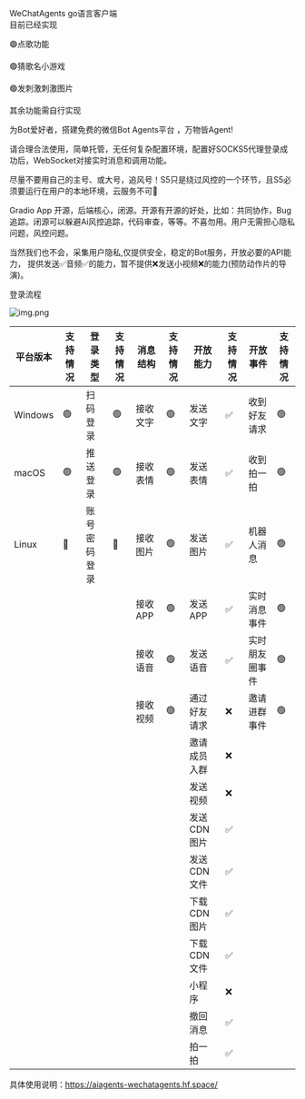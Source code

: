 
WeChatAgents go语言客户端  
目前已经实现

🟢点歌功能

🟢猜歌名小游戏

🟢发刺激刺激图片

其余功能需自行实现


为Bot爱好者，搭建免费的微信Bot Agents平台 ，万物皆Agent!

请合理合法使用，简单托管，无任何复杂配置环境，配置好SOCKS5代理登录成功后，WebSocket对接实时消息和调用功能。

尽量不要用自己的主号、或大号，追风号！S5只是绕过风控的一个环节，且S5必须要运行在用户的本地环境，云服务不可🙅

Gradio App 开源，后端核心，闭源。开源有开源的好处，比如：共同协作，Bug追踪。闭源可以躲避Ai风控追踪，代码审查，等等。不喜勿用。用户无需担心隐私问题，风控问题。

当然我们也不会，采集用户隐私,仅提供安全，稳定的Bot服务，开放必要的API能力， 提供发送✅音频✅的能力，暂不提供❌发送小视频❌的能力(预防动作片的导演)。

登录流程

![img.png](https://z.wiki/autoupload/20240714/7P3R/1542X1461/Untitled.png?type=ha)


| 平台版本 | 支持情况 | 登录类型     | 支持情况 | 消息结构 | 支持情况 | 开放能力         | 支持情况 | 开放事件       | 支持情况 |
| -------- | -------- | ------------ | -------- | -------- | -------- | ---------------- | -------- | -------------- | -------- |
| Windows  | 🟢        | 扫码登录     | 🟢        | 接收文字 | 🟢        | 发送文字         | ✅        | 收到好友请求   | 🟢        |
| macOS    | 🟢        | 推送登录     | 🟢        | 接收表情 | 🟢        | 发送表情         | ✅        | 收到拍一拍     | 🟢        |
| Linux    | 🔴        | 账号密码登录 | 🔴        | 接收图片 | 🟢        | 发送图片         | ✅        | 机器人消息     | 🟢        |
|          |          |              |          | 接收APP  | 🟢        | 发送APP          | ✅        | 实时消息事件   | 🟢        |
|          |          |              |          | 接收语音 | 🟢        | 发送语音         | ✅        | 实时朋友圈事件 | 🟢        |
|          |          |              |          | 接收视频 | 🟢        | 通过好友请求     | ❌        | 邀请进群事件   | 🟢        |
|          |          |              |          |          |          | 邀请成员入群     | ❌        |                |          |
|          |          |              |          |          |          | 发送视频         | ❌        |                |          |
|          |          |              |          |          |          | 发送CDN图片      | ✅        |                |          |
|          |          |              |          |          |          | 发送CDN文件      | ✅        |                |          |
|          |          |              |          |          |          | 下载CDN图片      | ✅        |                |          |
|          |          |              |          |          |          | 下载CDN文件      | ✅        |                |          |
|          |          |              |          |          |          | 小程序           | ❌        |                |          |
|          |          |              |          |          |          | 撤回消息         | ✅        |                |          |
|          |          |              |          |          |          | 拍一拍           | ✅        |                |          |



具体使用说明：https://aiagents-wechatagents.hf.space/